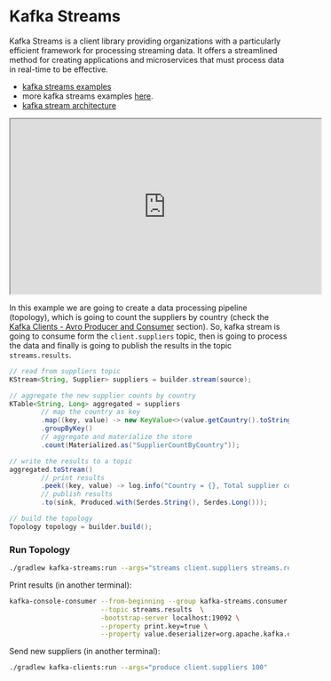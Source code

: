 # Kafka Streams

Kafka Streams is a client library providing organizations with a particularly efficient framework for processing
streaming data. It offers a streamlined method for creating applications and microservices that must process data in
real-time to be effective.

- [kafka streams examples](https://github.com/confluentinc/kafka-streams-examples)
- more kafka streams examples [here](https://github.com/sauljabin/kafka-streams-sandbox).
- [kafka stream architecture](https://docs.confluent.io/platform/current/streams/architecture.html)

<iframe width="560" height="315" src="https://www.youtube.com/embed/y9a3fldlvnI"></iframe>

In this example we are going to create a data processing pipeline (topology), which
is going to count the suppliers by country (check the [Kafka Clients - Avro Producer and Consumer](avro-producer-and-consumer.md) section).
So, kafka stream is going to consume form the `client.suppliers` topic, then is
going to process the data and finally is going to publish the results in the 
topic `streams.results`.

```java
// read from suppliers topic
KStream<String, Supplier> suppliers = builder.stream(source);

// aggregate the new supplier counts by country
KTable<String, Long> aggregated = suppliers
        // map the country as key
        .map((key, value) -> new KeyValue<>(value.getCountry().toString(), value))
        .groupByKey()
        // aggregate and materialize the store
        .count(Materialized.as("SupplierCountByCountry"));

// write the results to a topic
aggregated.toStream()
        // print results
        .peek((key, value) -> log.info("Country = {}, Total supplier counts = {}", key, value))
        // publish results
        .to(sink, Produced.with(Serdes.String(), Serdes.Long()));

// build the topology
Topology topology = builder.build();
```

### Run Topology

```bash
./gradlew kafka-streams:run --args="streams client.suppliers streams.results"
```

Print results (in another terminal):

```bash
kafka-console-consumer --from-beginning --group kafka-streams.consumer \
                       --topic streams.results  \
                       -bootstrap-server localhost:19092 \
                       --property print.key=true \
                       --property value.deserializer=org.apache.kafka.common.serialization.LongDeserializer
```

Send new suppliers (in another terminal):

```bash
./gradlew kafka-clients:run --args="produce client.suppliers 100"
```
